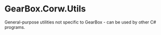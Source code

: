 # GearBox.Corw.Utils
General-purpose utilities not specific to GearBox - can be used by other C# programs.